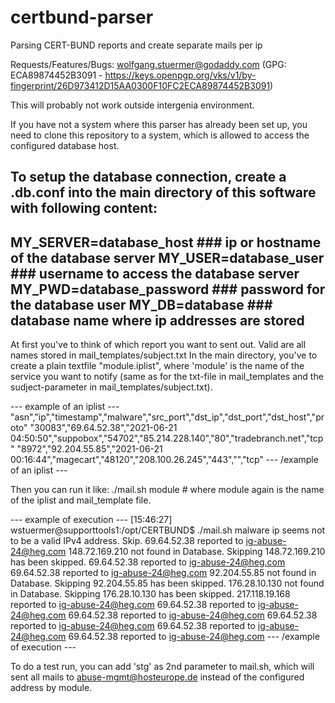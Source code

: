 # certbund-parser

Parsing CERT-BUND reports and create separate mails per ip

Requests/Features/Bugs: wolfgang.stuermer@godaddy.com (GPG: ECA89874452B3091 - https://keys.openpgp.org/vks/v1/by-fingerprint/26D973412D15AA0300F10FC2ECA89874452B3091)

This will probably not work outside intergenia environment.

If you have not a system where this parser has already been set up, you need to clone this repository to a system, which is allowed to access the configured database host.

To setup the database connection, create a .db.conf into the main directory of this software with following content:
---
MY_SERVER=database_host ### ip or hostname of the database server
MY_USER=database_user ### username to access the database server
MY_PWD=database_password ### password for the database user
MY_DB=database ### database name where ip addresses are stored
---

At first you've to think of which report you want to sent out. Valid are all names stored in mail_templates/subject.txt
In the main directory, you've to create a plain textfile "module.iplist", where 'module' is the name of the service you want to notify (same as for the txt-file in mail_templates and the sudject-parameter in mail_templates/subject.txt).

--- example of an iplist ---
"asn","ip","timestamp","malware","src_port","dst_ip","dst_port","dst_host","proto"
"30083","69.64.52.38","2021-06-21 04:50:50","suppobox","54702","85.214.228.140","80","tradebranch.net","tcp"
"8972","92.204.55.85","2021-06-21 00:16:44","magecart","48120","208.100.26.245","443","","tcp"
--- /example of an iplist ---

Then you can run it like:
./mail.sh module # where module again is the name of the iplist and mail_template file.

--- example of execution ---
[15:46:27] wstuermer@supporttools1:/opt/CERTBUND$ ./mail.sh malware
ip seems not to be a valid IPv4 address. Skip.
69.64.52.38 reported to ig-abuse-24@heg.com
148.72.169.210 not found in Database. Skipping
148.72.169.210 has been skipped.
69.64.52.38 reported to ig-abuse-24@heg.com
69.64.52.38 reported to ig-abuse-24@heg.com
92.204.55.85 not found in Database. Skipping
92.204.55.85 has been skipped.
176.28.10.130 not found in Database. Skipping
176.28.10.130 has been skipped.
217.118.19.168 reported to ig-abuse-24@heg.com
69.64.52.38 reported to ig-abuse-24@heg.com
69.64.52.38 reported to ig-abuse-24@heg.com
69.64.52.38 reported to ig-abuse-24@heg.com
69.64.52.38 reported to ig-abuse-24@heg.com
69.64.52.38 reported to ig-abuse-24@heg.com
--- /example of execution ---

To do a test run, you can add 'stg' as 2nd parameter to mail.sh, which will sent all mails to abuse-mgmt@hosteurope.de instead of the configured address by module.
